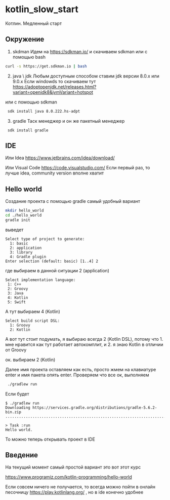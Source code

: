 # kotlin_slow_start
Котлин. Медленный старт

## Окружение

1. skdman
Идем на https://sdkman.io/ и скачиваем sdkman 
или с помощью bash

```bash
curl -s https://get.sdkman.io | bash
```

2. java \ jdk
Любым доступным способом ставим jdk версии 8.0.х или 9.0.х
Если windowds то скачиваем тут https://adoptopenjdk.net/releases.html?variant=openjdk8&jvmVariant=hotspot

или с помощью sdkman
```bash
 sdk install java 8.0.222.hs-adpt
```

3. gradle
Таск менеджер и он же пакетный менеджер
```
 sdk install gradle
 ```
 
 ## IDE
 
 Или Idea
 https://www.jetbrains.com/idea/download/
 
 Или Visual Code
 https://code.visualstudio.com/
 Если первый раз, то лучше idea, community version вполне хватит
 
 
 ## Hello world
 
 Создание проекта с помощью gradle самый удобный вариант
 ```bash
mkdir hello_world
cd ./hello_world
gradle init
```
выведет
```
Select type of project to generate:
  1: basic
  2: application
  3: library
  4: Gradle plugin
Enter selection (default: basic) [1..4] 2 
 ```
 где выбираем в данной ситуации 2 (application)
 
 
 ```
 Select implementation language:
  1: C++
  2: Groovy
  3: Java
  4: Kotlin
  5: Swift
```
А тут выбираем 4 (Kotlin)



```
Select build script DSL:
  1: Groovy
  2: Kotlin
```
А вот тут стоит подумать, я выбираю всегда 2 (Kotlin DSL), потому что 1. мне нравится как тут работает автокомплит, и 2. я знаю Kotlin в отличии от Groovy

ок. выбираем 2 (Kotlin)

Далее имя проекта оставляем как есть, просто жмем на клавиатуре enter и имя пакета опять enter.
Проверяем что все ок, выполняем
```bash
 ./gradlew run
 ```
Если будет 
```
$ ./gradlew run
Downloading https://services.gradle.org/distributions/gradle-5.6.2-bin.zip
.........................................................................................

> Task :run
Hello world.

```
То можно теперь открывать проект в IDE

## Введение
На текущий момент самый простой вариант это вот этот курс

https://www.programiz.com/kotlin-programming/hello-world

Если совсем ничего не получается, то всегда можно пойти в онлайн песочницу https://play.kotlinlang.org/ , но в ide конечно удобнее
